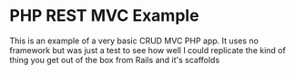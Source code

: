 PHP REST MVC Example
====================

This is an example of a very basic CRUD MVC PHP app.
It uses no framework but was just a test to see how well I could replicate the kind of thing you get out of the box from Rails and it's scaffolds